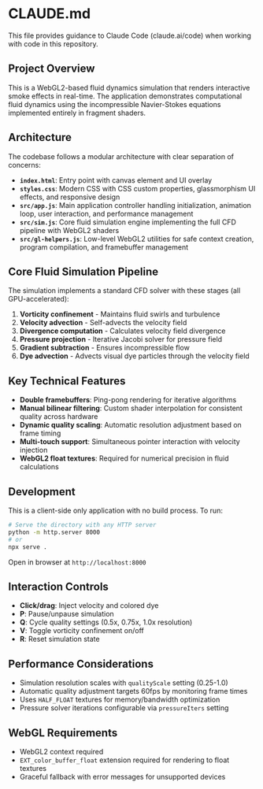 # CLAUDE.md

This file provides guidance to Claude Code (claude.ai/code) when working with code in this repository.

## Project Overview

This is a WebGL2-based fluid dynamics simulation that renders interactive smoke effects in real-time. The application demonstrates computational fluid dynamics using the incompressible Navier-Stokes equations implemented entirely in fragment shaders.

## Architecture

The codebase follows a modular architecture with clear separation of concerns:

- **`index.html`**: Entry point with canvas element and UI overlay
- **`styles.css`**: Modern CSS with CSS custom properties, glassmorphism UI effects, and responsive design
- **`src/app.js`**: Main application controller handling initialization, animation loop, user interaction, and performance management
- **`src/sim.js`**: Core fluid simulation engine implementing the full CFD pipeline with WebGL2 shaders
- **`src/gl-helpers.js`**: Low-level WebGL2 utilities for safe context creation, program compilation, and framebuffer management

## Core Fluid Simulation Pipeline

The simulation implements a standard CFD solver with these stages (all GPU-accelerated):
1. **Vorticity confinement** - Maintains fluid swirls and turbulence
2. **Velocity advection** - Self-advects the velocity field
3. **Divergence computation** - Calculates velocity field divergence
4. **Pressure projection** - Iterative Jacobi solver for pressure field
5. **Gradient subtraction** - Ensures incompressible flow
6. **Dye advection** - Advects visual dye particles through the velocity field

## Key Technical Features

- **Double framebuffers**: Ping-pong rendering for iterative algorithms
- **Manual bilinear filtering**: Custom shader interpolation for consistent quality across hardware
- **Dynamic quality scaling**: Automatic resolution adjustment based on frame timing
- **Multi-touch support**: Simultaneous pointer interaction with velocity injection
- **WebGL2 float textures**: Required for numerical precision in fluid calculations

## Development

This is a client-side only application with no build process. To run:

```bash
# Serve the directory with any HTTP server
python -m http.server 8000
# or
npx serve .
```

Open in browser at `http://localhost:8000`

## Interaction Controls

- **Click/drag**: Inject velocity and colored dye
- **P**: Pause/unpause simulation
- **Q**: Cycle quality settings (0.5x, 0.75x, 1.0x resolution)
- **V**: Toggle vorticity confinement on/off
- **R**: Reset simulation state

## Performance Considerations

- Simulation resolution scales with `qualityScale` setting (0.25-1.0)
- Automatic quality adjustment targets 60fps by monitoring frame times
- Uses `HALF_FLOAT` textures for memory/bandwidth optimization
- Pressure solver iterations configurable via `pressureIters` setting

## WebGL Requirements

- WebGL2 context required
- `EXT_color_buffer_float` extension required for rendering to float textures
- Graceful fallback with error messages for unsupported devices